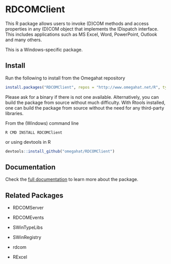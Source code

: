 # RDCOMClient

This R package allows users to invoke (D)COM methods and access properties in any (D)COM object that implements the IDispatch interface. This includes applications such as MS Excel, Word, PowerPoint, Outlook and many others.

This is a Windows-specific package.

## Install

Run the following to install from the Omegahat repository

```r
install.packages("RDCOMClient", repos = "http://www.omegahat.net/R", type = "win.binary")
```

Please ask for  a binary if there is not one available.
Alternatively, you can build the package from source without much difficulty.
With Rtools installed, one can build the package from source without the need for
any third-party libraries.

From the (Windows) command line

```
R CMD INSTALL RDCOMClient
```

or using devtools in R

```r
devtools::install_github("omegahat/RDCOMClient")
```

## Documentation

Check the [full documentation](http://www.omegahat.net/RDCOMClient/) to learn more about the package.


## Related Packages

+ RDCOMServer
+ RDCOMEvents
+ SWinTypeLibs
+ SWinRegistry

+ rdcom
+ RExcel